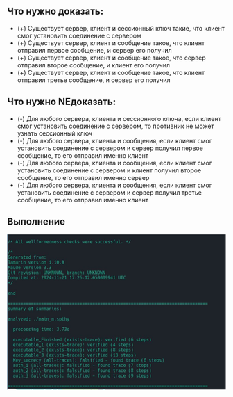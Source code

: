 ## Что нужно доказать:
- (+) Существует сервер, клиент и сессионный ключ такие, что клиент
смог установить соединение с сервером
- (+) Существует сервер, клиент и сообщение такое, что клиент
отправил первое сообщение, и сервер его получил
- (+) Существует сервер, клиент и сообщение такое, что сервер
отправил второе сообщение, и клиент его получил
- (+) Существует сервер, клиент и сообщение такое, что клиент
отправил третье сообщение, и сервер его получил

## Что нужно NEдоказать:
- (-) Для любого сервера, клиента и сессионного ключа, если клиент
смог установить соединение с сервером, то противник не может
узнать сессионный ключ
- (-) Для любого сервера, клиента и сообщения, если клиент смог
установить соединение с сервером и сервер получил первое
сообщение, то его отправил именно клиент
- (-) Для любого сервера, клиента и сообщения, если клиент смог
установить соединение с сервером и клиент получил второе
сообщение, то его отправил именно сервер
- (-) Для любого сервера, клиента и сообщения, если клиент смог
установить соединение с сервером и сервер получил третье
сообщение, то его отправил именно клиент

## Выполнение
![alt](./run.png)